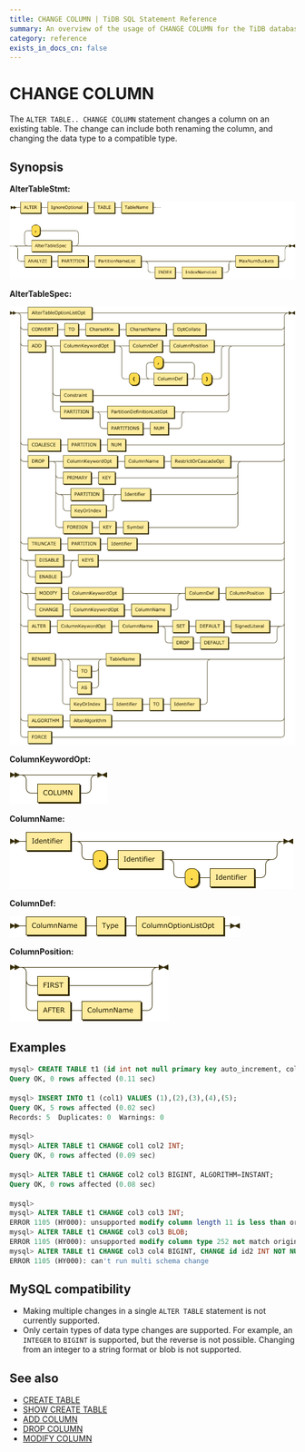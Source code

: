 ```yaml
---
title: CHANGE COLUMN | TiDB SQL Statement Reference 
summary: An overview of the usage of CHANGE COLUMN for the TiDB database.
category: reference
exists_in_docs_cn: false
---
```


# CHANGE COLUMN

The `ALTER TABLE.. CHANGE COLUMN` statement changes a column on an existing table. The change can include both renaming the column, and changing the data type to a compatible type.

## Synopsis

**AlterTableStmt:**

![AlterTableStmt](/media/sqlgram/AlterTableStmt.png)

**AlterTableSpec:**

![AlterTableSpec](/media/sqlgram/AlterTableSpec.png)

**ColumnKeywordOpt:**

![ColumnKeywordOpt](/media/sqlgram/ColumnKeywordOpt.png)

**ColumnName:**

![ColumnName](/media/sqlgram/ColumnName.png)

**ColumnDef:**

![ColumnDef](/media/sqlgram/ColumnDef.png)

**ColumnPosition:**

![ColumnPosition](/media/sqlgram/ColumnPosition.png)

## Examples

```sql
mysql> CREATE TABLE t1 (id int not null primary key auto_increment, col1 INT);
Query OK, 0 rows affected (0.11 sec)

mysql> INSERT INTO t1 (col1) VALUES (1),(2),(3),(4),(5);
Query OK, 5 rows affected (0.02 sec)
Records: 5  Duplicates: 0  Warnings: 0

mysql> 
mysql> ALTER TABLE t1 CHANGE col1 col2 INT;
Query OK, 0 rows affected (0.09 sec)

mysql> ALTER TABLE t1 CHANGE col2 col3 BIGINT, ALGORITHM=INSTANT;
Query OK, 0 rows affected (0.08 sec)

mysql> 
mysql> ALTER TABLE t1 CHANGE col3 col3 INT;
ERROR 1105 (HY000): unsupported modify column length 11 is less than origin 20
mysql> ALTER TABLE t1 CHANGE col3 col3 BLOB;
ERROR 1105 (HY000): unsupported modify column type 252 not match origin 8
mysql> ALTER TABLE t1 CHANGE col3 col4 BIGINT, CHANGE id id2 INT NOT NULL;
ERROR 1105 (HY000): can't run multi schema change
```


## MySQL compatibility

* Making multiple changes in a single `ALTER TABLE` statement is not currently supported.
* Only certain types of data type changes are supported. For example, an `INTEGER` to `BIGINT` is supported, but the reverse is not possible. Changing from an integer to a string format or blob is not supported.

## See also

* [CREATE TABLE](/dev/reference/sql/statements/create-table.md)
* [SHOW CREATE TABLE](/dev/reference/sql/statements/show-create-table.md)
* [ADD COLUMN](/dev/reference/sql/statements/add-column.md)
* [DROP COLUMN](/dev/reference/sql/statements/drop-column.md)
* [MODIFY COLUMN](/dev/reference/sql/statements/modify-column.md)
